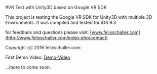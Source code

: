 #VR Test with Unity3D
based on Google VR SDK

This project is testing the Google VR SDK for Unity3D with multible 3D Environments.
It was compiled and tested for iOS 9.3

for feedback and questions please visit: [www.felixschaller.com](http://www.felixschaller.com/index.php/contact)

Copyright (c) 2016 felixschaller.com

First Demo Video: [Demo-Video](https://vimeo.com/171471437)

...more to come soon.

